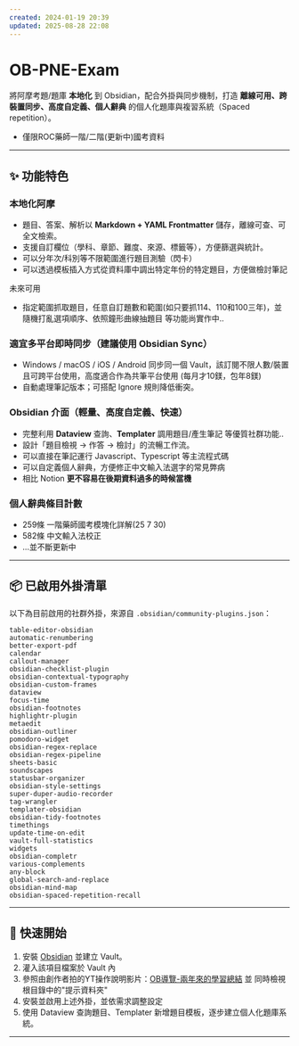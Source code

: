 ```yaml
---
created: 2024-01-19 20:39
updated: 2025-08-28 22:08
---
```

# OB-PNE-Exam


將阿摩考題/題庫 **本地化** 到 Obsidian，配合外掛與同步機制，打造 **離線可用、跨裝置同步、高度自定義、個人辭典** 的個人化題庫與複習系統（Spaced repetition）。
* 僅限ROC藥師一階/二階(更新中)國考資料
---

## ✨ 功能特色

### 本地化阿摩

* 題目、答案、解析以 **Markdown + YAML Frontmatter** 儲存，離線可查、可全文檢索。
* 支援自訂欄位（學科、章節、難度、來源、標籤等），方便篩選與統計。
* 可以分年次/科別等不限範圍進行題目測驗（閃卡）
* 可以透過模板插入方式從資料庫中調出特定年份的特定題目，方便做檢討筆記

未來可用
* 指定範圍抓取題目，任意自訂題數和範圍(如只要抓114、110和100三年)，並隨機打亂選項順序、依照鐘形曲線抽題目 等功能尚實作中..

### 適宜多平台即時同步（建議使用 Obsidian Sync）

* Windows / macOS / iOS / Android 同步同一個 Vault，該訂閱不限人數/裝置且可跨平台使用，高度適合作為共筆平台使用 (每月才10鎂，包年8鎂)
* 自動處理筆記版本；可搭配 Ignore 規則降低衝突。

### Obsidian 介面（輕量、高度自定義、快速）

* 完整利用 **Dataview** 查詢、**Templater** 調用題目/產生筆記 等優質社群功能..
* 設計「題目檢視 → 作答 → 檢討」的流暢工作流。
* 可以直接在筆記運行 Javascript、Typescript 等主流程式碼
* 可以自定義個人辭典，方便修正中文輸入法選字的常見弊病
* 相比 Notion **更不容易在後期資料過多的時候當機**

### 個人辭典條目計數
- 259條 一階藥師國考模塊化詳解(25 7 30)
- 582條 中文輸入法校正
- ...並不斷更新中
---

## 📦 已啟用外掛清單

以下為目前啟用的社群外掛，來源自 `.obsidian/community-plugins.json`：

```text
table-editor-obsidian  
automatic-renumbering  
better-export-pdf  
calendar  
callout-manager  
obsidian-checklist-plugin  
obsidian-contextual-typography  
obsidian-custom-frames  
dataview  
focus-time  
obsidian-footnotes  
highlightr-plugin  
metaedit  
obsidian-outliner  
pomodoro-widget  
obsidian-regex-replace  
obsidian-regex-pipeline  
sheets-basic  
soundscapes  
statusbar-organizer  
obsidian-style-settings  
super-duper-audio-recorder  
tag-wrangler  
templater-obsidian  
obsidian-tidy-footnotes  
timethings  
update-time-on-edit  
vault-full-statistics  
widgets  
obsidian-completr  
various-complements  
any-block  
global-search-and-replace  
obsidian-mind-map  
obsidian-spaced-repetition-recall  
```

---

## 🚀 快速開始

1. 安裝 [Obsidian](https://obsidian.md) 並建立 Vault。
2. 灌入該項目檔案於 Vault 內
3. 參照由創作者拍的YT操作說明影片：[OB導覽-兩年來的學習總結](https://youtu.be/Dsjm5SfccBA) 並 同時檢視根目錄中的"提示資料夾"
4. 安裝並啟用上述外掛，並依需求調整設定
5. 使用 Dataview 查詢題目、Templater 新增題目模板，逐步建立個人化題庫系統。

---


